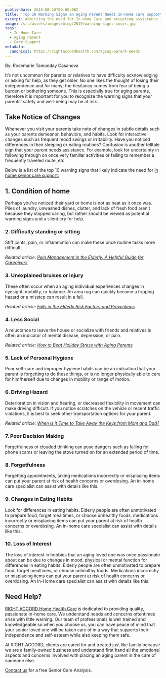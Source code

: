 ```yaml
---
publishDate: 2019-08-28T00:00:00Z
title: 'Top 10 Warning Signs an Aging Parent Needs In-Home Care Support'
excerpt: Admitting the need for In-Home Care and accepting assistance is not easy for people as they age. The responsibility often falls on family members to recognize the signs that an aging loved one might need support.
image: /src/assets/images/blog/2019/warning-signs-cover.jpg
tags:
  - In-Home Care
  - Aging Parent
  - Care Support
metadata:
  canonical: https://rightaccordhealth.com/aging-parent-needs
---
```


By: Rosemarie Tamunday Casanova

It’s not uncommon for parents or relatives to have difficulty acknowledging or asking for help, as they get older. No one likes the thought of losing their independence and for many; the hesitancy comes from fear of being a burden or bothering someone. This is especially true for aging parents, therefore it is important for you to recognize the warning signs that your parents’ safety and well-being may be at risk.

Take Notice of Changes
----------------------

Whenever you visit your parents take note of changes in subtle details such as your parents demeanor, behaviors, and habits. Look for interactive changes such as frequent mood swings or irritability. Have you noticed differences in their sleeping or eating routines? Confusion is another telltale sign that your parent needs assistance. For example, look for uncertainty in following through on once very familiar activities or failing to remember a frequently traveled route, etc.

Below is a list of the top 10 warning signs that likely indicate the need for [in home senior care support:](https://rightaccordhealth.com/services/live-in-homecare.html)

1\. Condition of home
---------------------

Perhaps you’ve noticed their yard or home is not as neat as it once was. Piles of laundry, unwashed dishes, clutter, and lack of fresh food aren’t because they stopped caring, but rather should be viewed as potential warning signs and a silent cry for help.

### 2\. Difficulty standing or sitting

Stiff joints, pain, or inflammation can make these once routine tasks more difficult.

_Related article: [Pain Management in the Elderly: A Helpful Guide for Caregivers](https://rightaccordhealth.com/blog/2019/november/pain-management-elderly.html)_

### 3\. Unexplained bruises or injury

These often occur when an aging individual experiences changes in eyesight, mobility, or balance. An area rug can quickly become a tripping hazard or a misstep can result in a fall.

_Related article: [Falls in the Elderly Risk Factors and Preventions](https://rightaccordhealth.com/blog/2019/september/falls-in-elderly.html)_

### 4\. Less Social

A reluctance to leave the house or socialize with friends and relatives is often an indicator of mental disease, depression, or pain.

_Related article: [How to Beat Holiday Stress with Aging Parents](https://rightaccordhealth.com/blog/2019/november/beat-holiday-stress.html)_

### 5\. Lack of Personal Hygiene

Poor self-care and improper hygiene habits can be an indication that your parent is forgetting to do these things, or is no longer physically able to care for him/herself due to changes in mobility or range of motion.

### 6\. Driving Hazard

Deterioration in vision and hearing, or decreased flexibility in movement can make driving difficult. If you notice scratches on the vehicle or recent traffic violations, it is best to seek other transportation options for your parent.

_Related article: [When is it Time to Take Away the Keys from Mom and Dad?](https://rightaccordhealth.com/blog/2020/march/elderly-driving-guide.html)_

### 7\. Poor Decision Making

Forgetfulness or clouded thinking can pose dangers such as falling for phone scams or leaving the stove turned on for an extended period of time.

### 8\. Forgetfulness

Forgetting appointments, taking medications incorrectly or misplacing items can put your parent at risk of health concerns or overdosing. An in-home care specialist can assist with details like this.

### 9\. Changes in Eating Habits

Look for differences in eating habits. Elderly people are often unmotivated to prepare food, forget mealtimes, or choose unhealthy foods. medications incorrectly or misplacing items can put your parent at risk of health concerns or overdosing. An in-home care specialist can assist with details like this.

### 10\. Loss of Interest

The loss of interest in hobbies that an aging loved one was once passionate about can be due to changes in mood, physical or mental function for differences in eating habits. Elderly people are often unmotivated to prepare food, forget mealtimes, or choose unhealthy foods. Medications incorrectly or misplacing items can put your parent at risk of health concerns or overdosing. An In-Home care specialist can assist with details like this.

Need Help?
----------

[RIGHT ACCORD Home Health Care](https://rightaccordhealth.com/about-us/about-homecare.html) is dedicated to providing quality, passionate in-home care. We understand needs and concerns oftentimes arise with little warning. Our team of professionals is well trained and knowledgeable so when you choose us, you can have peace of mind that your senior loved one will be taken care of in a way that supports their independence and self-esteem while also keeping them safe.

At RIGHT ACCORD, clients are cared for and treated just like family because we are a family-owned business and understand first hand all the emotional aspects and concerns involved with placing an aging parent in the care of someone else.

[Contact us](https://rightaccordhealth.com/contact-us.html) for a free Senior Care Analysis.